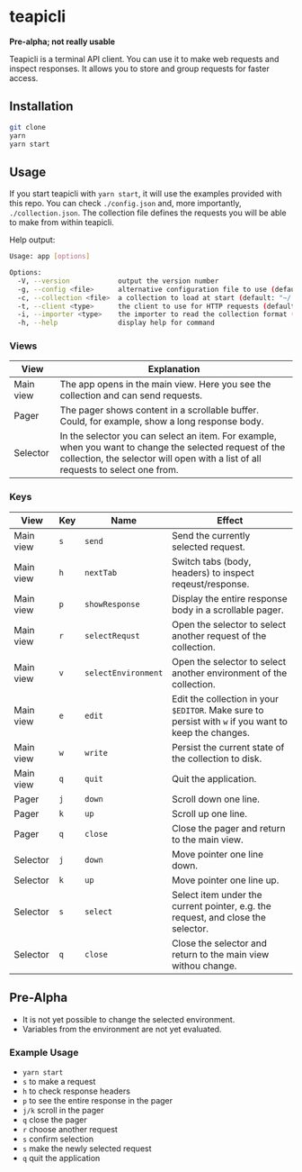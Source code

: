 # teapicli

**Pre-alpha; not really usable**

Teapicli is a terminal API client.
You can use it to make web requests and inspect responses.
It allows you to store and group requests for faster access.

## Installation

```sh
git clone
yarn
yarn start
```

## Usage

If you start teapicli with `yarn start`, it will use the examples provided with this repo.
You can check `./config.json` and, more importantly, `./collection.json`.
The collection file defines the requests you will be able to make from within teapicli.

Help output:

```sh
Usage: app [options]

Options:
  -V, --version            output the version number
  -g, --config <file>      alternative configuration file to use (default: "~/.config/teapicli/config.json")
  -c, --collection <file>  a collection to load at start (default: "~/.config/teapicli/collections/default.json")
  -t, --client <type>      the client to use for HTTP requests (default: "axios")
  -i, --importer <type>    the importer to read the collection format (default: "teapicli")
  -h, --help               display help for command
```

### Views

| View | Explanation |
| ---- | ----------- |
| Main view | The app opens in the main view. Here you see the collection and can send requests. |
| Pager | The pager shows content in a scrollable buffer. Could, for example, show a long response body. |
| Selector | In the selector you can select an item. For example, when you want to change the selected request of the collection, the selector will open with a list of all requests to select one from. |

### Keys

| View | Key | Name | Effect |
| ---- | --- | ---- | ------ |
| Main view | `s` | `send` | Send the currently selected request. |
| Main view | `h` | `nextTab` | Switch tabs (body, headers) to inspect reqeust/response. |
| Main view | `p` | `showResponse` | Display the entire response body in a scrollable pager. |
| Main view | `r` | `selectRequst` | Open the selector to select another request of the collection. |
| Main view | `v` | `selectEnvironment` | Open the selector to select another environment of the collection. |
| Main view | `e` | `edit` | Edit the collection in your `$EDITOR`. Make sure to persist with `w` if you want to keep the changes. |
| Main view | `w` | `write` | Persist the current state of the collection to disk. |
| Main view | `q` | `quit` | Quit the application. |
| Pager | `j` | `down` | Scroll down one line. |
| Pager | `k` | `up` | Scroll up one line. |
| Pager | `q` | `close` | Close the pager and return to the main view. |
| Selector | `j` | `down` | Move pointer one line down. |
| Selector | `k` | `up` | Move pointer one line up. |
| Selector | `s` | `select` | Select item under the current pointer, e.g. the request, and close the selector. |
| Selector | `q` | `close` | Close the selector and return to the main view withou change. |

## Pre-Alpha

* It is not yet possible to change the selected environment.
* Variables from the environment are not yet evaluated.

### Example Usage

* `yarn start`
* `s` to make a request
* `h` to check response headers
* `p` to see the entire response in the pager
* `j/k` scroll in the pager
* `q` close the pager
* `r` choose another request
* `s` confirm selection
* `s` make the newly selected request
* `q` quit the application
